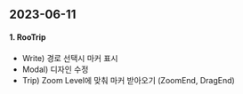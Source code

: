 ## 2023-06-11

#### 1. RooTrip
- Write) 경로 선택시 마커 표시
- Modal) 디자인 수정
- Trip) Zoom Level에 맞춰 마커 받아오기 (ZoomEnd, DragEnd)
